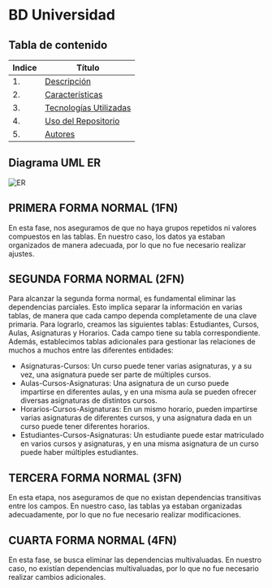 # BD Universidad

## Tabla de contenido
| Indice | Título  |
|--|--|
| 1. | [Descripción](#Descripcion) |
| 2. | [Características](#Caracteristicas) |
| 3. | [Tecnologías Utilizadas](#Tecnologias) |
| 4. | [Uso del Repositorio](#Uso) |
| 5. | [Autores](#Autores) |


## Diagrama UML ER





![ER](/images/1.png)



## PRIMERA FORMA NORMAL (1FN)
En esta fase, nos aseguramos de que no haya grupos repetidos ni valores compuestos en las tablas. En nuestro caso, los datos ya estaban organizados de manera adecuada, por lo que no fue necesario realizar ajustes.

## SEGUNDA FORMA NORMAL (2FN)
Para alcanzar la segunda forma normal, es fundamental eliminar las dependencias parciales. Esto implica separar la información en varias tablas, de manera que cada campo dependa completamente de una clave primaria. Para lograrlo, creamos las siguientes tablas: Estudiantes, Cursos, Aulas, Asignaturas y Horarios. Cada campo tiene su tabla correspondiente. Además, establecimos tablas adicionales para gestionar las relaciones de muchos a muchos entre las diferentes entidades:

- Asignaturas-Cursos: Un curso puede tener varias asignaturas, y a su vez, una asignatura puede ser parte de múltiples cursos.
- Aulas-Cursos-Asignaturas: Una asignatura de un curso puede impartirse en diferentes aulas, y en una misma aula se pueden ofrecer diversas asignaturas de distintos cursos.
- Horarios-Cursos-Asignaturas: En un mismo horario, pueden impartirse varias asignaturas de diferentes cursos, y una asignatura dada en un curso puede tener diferentes horarios.
- Estudiantes-Cursos-Asignaturas: Un estudiante puede estar matriculado en varios cursos y asignaturas, y en una misma asignatura de un curso puede haber múltiples estudiantes.

## TERCERA FORMA NORMAL (3FN)
En esta etapa, nos aseguramos de que no existan dependencias transitivas entre los campos. En nuestro caso, las tablas ya estaban organizadas adecuadamente, por lo que no fue necesario realizar modificaciones.

## CUARTA FORMA NORMAL (4FN)
En esta fase, se busca eliminar las dependencias multivaluadas. En nuestro caso, no existían dependencias multivaluadas, por lo que no fue necesario realizar cambios adicionales.

